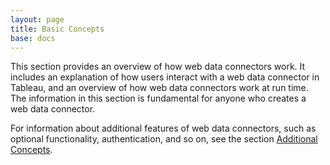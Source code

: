 ```yaml
---
layout: page
title: Basic Concepts
base: docs
---
```


This section provides an overview of how web data connectors work. It
includes an explanation of how users interact with a web data connector
in Tableau, and an overview of how web data connectors work at run time.
The information in this section is fundamental for anyone who creates a
web data connector.

For information about additional features of web data connectors, such
as optional functionality, authentication, and so on, see the section
[Additional Concepts](wdc_additional_concepts.html).
